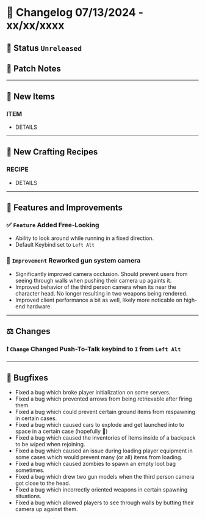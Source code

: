 # :bookmark_tabs:  Changelog 07/13/2024 - xx/xx/xxxx

## :red_circle: Status `Unreleased`
<!-- ## :green_circle: Status `Released` -->

## :speech_balloon: Patch Notes

________

## :gun: New Items

### ITEM
- DETAILS

________

## :thread: New Crafting Recipes

### RECIPE
- DETAILS

________

## :loudspeaker: Features and Improvements


### :white_check_mark: `Feature` Added Free-Looking
- Ability to look around while running in a fixed direction.
- Default Keybind set to `Left Alt`

### :arrow_up_small: `Improvement` Reworked gun system camera
- Significantly improved camera occlusion. Should prevent users from seeing through walls when pushing their camera up againts it.
- Improved behavior of the third person camera when its near the character head. No longer resulting in two weapons being rendered.
- Improved client performance a bit as well, likely more noticable on high-end hardware.

________

## :balance_scale: Changes

### :exclamation: `Change` Changed Push-To-Talk keybind to `I` from `Left Alt`

________

## :bug: Bugfixes
- Fixed a bug which broke player initialization on some servers.
- Fixed a bug which prevented arrows from being retrievable after firing them.
- Fixed a bug which could prevent certain ground items from respawning in certain cases.
- Fixed a bug which caused cars to explode and get launched into to space in a certain case (hopefully 🤞)
- Fixed a bug which caused the inventories of items inside of a backpack to be wiped when rejoining.
- Fixed a bug which caused an issue during loading player equipment in some cases which would prevent many (or all) items from loading.
- Fixed a bug which caused zombies to spawn an empty loot bag sometimes.
- Fixed a bug which drew two gun models when the third person camera got close to the head.
- Fixed a bug which incorrectly oriented weapons in certain spawning situations.
- Fixed a bug which allowed players to see through walls by butting their camera up against them.
